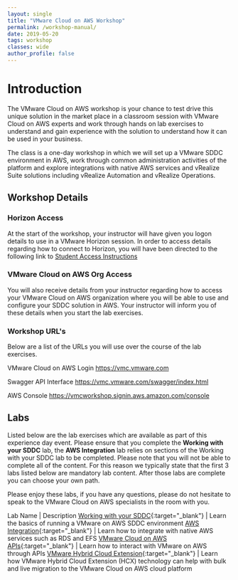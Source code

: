 ```yaml
---
layout: single
title: "VMware Cloud on AWS Workshop"
permalink: /workshop-manual/
date: 2019-05-20
tags: workshop
classes: wide
author_profile: false
---
```


# Introduction

The VMware Cloud on AWS workshop is your chance to test drive this unique solution in the market place in a classroom session with VMware Cloud on AWS experts and work through hands on lab exercises to understand and gain experience with the solution to understand how it can be used in your business.

The class is a one-day workshop in which we will set up a VMware SDDC environment in AWS, work through common administration activities of the platform and explore integrations with native AWS services and vRealize Suite solutions including vRealize Automation and vRealize Operations.

## Workshop Details

### Horizon Access

At the start of the workshop, your instructor will have given you logon details to use in a VMware Horizon session. In order to access details regarding how to connect to Horizon, you will have been directed to the following link to [Student Access Instructions](https://vmc-field-team.github.io/student-access/)

### VMware Cloud on AWS Org Access

You will also receive details from your instructor regarding how to access your VMware Cloud on AWS organization where you will be able to use and configure your SDDC solution in AWS. Your instructor will inform you of these details when you start the lab exercises.

### Workshop URL's

Below are a list of the URLs you will use over the course of the lab exercises.

VMware Cloud on AWS Login <https://vmc.vmware.com>

Swagger API Interface <https://vmc.vmware.com/swagger/index.html>

AWS Console <https://vmcworkshop.signin.aws.amazon.com/console>

## Labs

Listed below are the lab exercises which are available as part of this experience day event. Please ensure that you complete the **Working with your SDDC** lab, the **AWS Integration** lab relies on sections of the Working with your SDDC lab to be completed. Please note that you will not be able to complete all of the content. For this reason we typically state that the first 3 labs listed below are mandatory lab content. After those labs are complete you can choose your own path.

Please enjoy these labs, if you have any questions, please do not hesitate to speak to the VMware Cloud on AWS specialists in the room with you.

Lab Name | Description
[Working with your SDDC](https://vmc-field-team.github.io/labs/v2/working-with-sddc-lab/){:target="_blank"} | Learn the basics of running a VMware on AWS SDDC environment
[AWS Integration](https://vmc-field-team.github.io/labs/v2/aws-integration-lab/){:target="_blank"} | Learn how to integrate with native AWS services such as RDS and EFS
[VMware Cloud on AWS APIs](https://vmc-field-team.github.io/labs/v2/api-lab/){:target="_blank"} | Learn how to interact with VMware on AWS through APIs
[VMware Hybrid Cloud Extension](https://vmc-field-team.github.io/labs/v2/hcx-labv3/){:target="_blank"} | Learn how VMware Hybrid Cloud Extension (HCX) technology can help with bulk and live migration to the VMware Cloud on AWS cloud platform